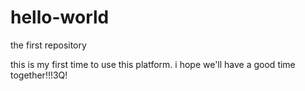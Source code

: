 # hello-world
the first repository

this is my first time to use this platform.
i hope we'll have a good time together!!!3Q!
